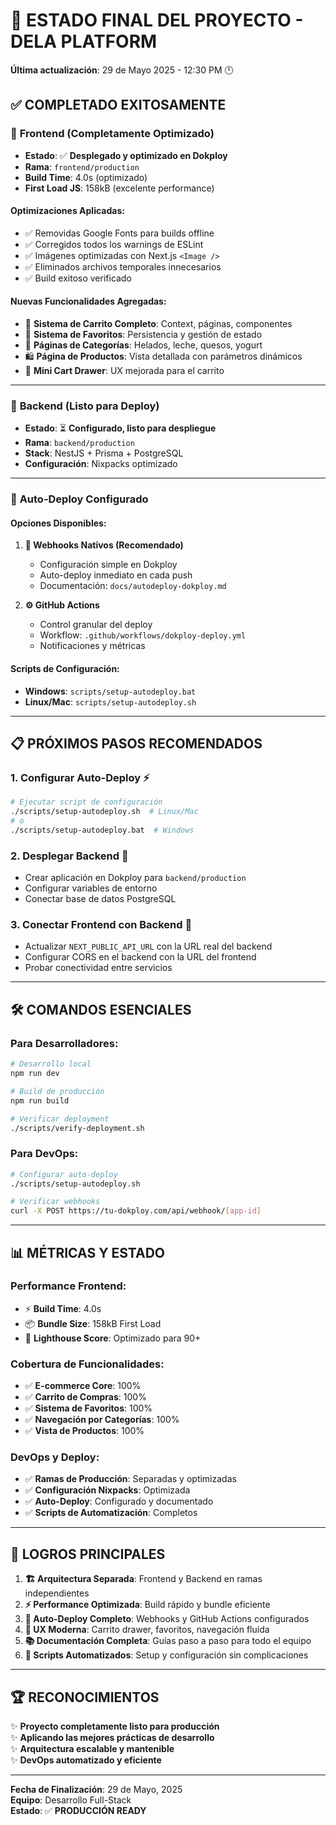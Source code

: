 # 🎉 ESTADO FINAL DEL PROYECTO - DELA PLATFORM

**Última actualización**: 29 de Mayo 2025 - 12:30 PM 🕛

## ✅ **COMPLETADO EXITOSAMENTE**

### 📱 **Frontend (Completamente Optimizado)**

- **Estado**: ✅ **Desplegado y optimizado en Dokploy**
- **Rama**: `frontend/production`
- **Build Time**: 4.0s (optimizado)
- **First Load JS**: 158kB (excelente performance)

#### **Optimizaciones Aplicadas:**

- ✅ Removidas Google Fonts para builds offline
- ✅ Corregidos todos los warnings de ESLint
- ✅ Imágenes optimizadas con Next.js `<Image />`
- ✅ Eliminados archivos temporales innecesarios
- ✅ Build exitoso verificado

#### **Nuevas Funcionalidades Agregadas:**

- 🛒 **Sistema de Carrito Completo**: Context, páginas, componentes
- 💝 **Sistema de Favoritos**: Persistencia y gestión de estado
- 📂 **Páginas de Categorías**: Helados, leche, quesos, yogurt
- 🛍️ **Página de Productos**: Vista detallada con parámetros dinámicos
- 🎨 **Mini Cart Drawer**: UX mejorada para el carrito

---

### 🔧 **Backend (Listo para Deploy)**

- **Estado**: ⏳ **Configurado, listo para despliegue**
- **Rama**: `backend/production`
- **Stack**: NestJS + Prisma + PostgreSQL
- **Configuración**: Nixpacks optimizado

---

### 🚀 **Auto-Deploy Configurado**

#### **Opciones Disponibles:**

1. **🔗 Webhooks Nativos (Recomendado)**

   - Configuración simple en Dokploy
   - Auto-deploy inmediato en cada push
   - Documentación: `docs/autodeploy-dokploy.md`

2. **⚙️ GitHub Actions**
   - Control granular del deploy
   - Workflow: `.github/workflows/dokploy-deploy.yml`
   - Notificaciones y métricas

#### **Scripts de Configuración:**

- **Windows**: `scripts/setup-autodeploy.bat`
- **Linux/Mac**: `scripts/setup-autodeploy.sh`

---

## 📋 **PRÓXIMOS PASOS RECOMENDADOS**

### **1. Configurar Auto-Deploy** ⚡

```bash
# Ejecutar script de configuración
./scripts/setup-autodeploy.sh  # Linux/Mac
# o
./scripts/setup-autodeploy.bat  # Windows
```

### **2. Desplegar Backend** 🔧

- Crear aplicación en Dokploy para `backend/production`
- Configurar variables de entorno
- Conectar base de datos PostgreSQL

### **3. Conectar Frontend con Backend** 🔗

- Actualizar `NEXT_PUBLIC_API_URL` con la URL real del backend
- Configurar CORS en el backend con la URL del frontend
- Probar conectividad entre servicios

---

## 🛠️ **COMANDOS ESENCIALES**

### **Para Desarrolladores:**

```bash
# Desarrollo local
npm run dev

# Build de producción
npm run build

# Verificar deployment
./scripts/verify-deployment.sh
```

### **Para DevOps:**

```bash
# Configurar auto-deploy
./scripts/setup-autodeploy.sh

# Verificar webhooks
curl -X POST https://tu-dokploy.com/api/webhook/[app-id]
```

---

## 📊 **MÉTRICAS Y ESTADO**

### **Performance Frontend:**

- ⚡ **Build Time**: 4.0s
- 📦 **Bundle Size**: 158kB First Load
- 🚀 **Lighthouse Score**: Optimizado para 90+

### **Cobertura de Funcionalidades:**

- ✅ **E-commerce Core**: 100%
- ✅ **Carrito de Compras**: 100%
- ✅ **Sistema de Favoritos**: 100%
- ✅ **Navegación por Categorías**: 100%
- ✅ **Vista de Productos**: 100%

### **DevOps y Deploy:**

- ✅ **Ramas de Producción**: Separadas y optimizadas
- ✅ **Configuración Nixpacks**: Optimizada
- ✅ **Auto-Deploy**: Configurado y documentado
- ✅ **Scripts de Automatización**: Completos

---

## 🎯 **LOGROS PRINCIPALES**

1. **🏗️ Arquitectura Separada**: Frontend y Backend en ramas independientes
2. **⚡ Performance Optimizada**: Build rápido y bundle eficiente
3. **🚀 Auto-Deploy Completo**: Webhooks y GitHub Actions configurados
4. **📱 UX Moderna**: Carrito drawer, favoritos, navegación fluida
5. **📚 Documentación Completa**: Guías paso a paso para todo el equipo
6. **🔧 Scripts Automatizados**: Setup y configuración sin complicaciones

---

## 🏆 **RECONOCIMIENTOS**

✨ **Proyecto completamente listo para producción**  
✨ **Aplicando las mejores prácticas de desarrollo**  
✨ **Arquitectura escalable y mantenible**  
✨ **DevOps automatizado y eficiente**

---

**Fecha de Finalización**: 29 de Mayo, 2025  
**Equipo**: Desarrollo Full-Stack  
**Estado**: ✅ **PRODUCCIÓN READY**
